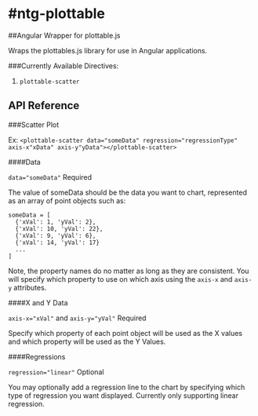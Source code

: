 #ntg-plottable
=============

##Angular Wrapper for plottable.js

Wraps the plottables.js library for use in Angular applications. 

###Currently Available Directives:

1. `plottable-scatter`


## API Reference

###Scatter Plot

Ex: `<plottable-scatter data="someData" regression="regressionType" axis-x"xData" axis-y"yData"></plottable-scatter>`

####Data

`data="someData"`
Required

The value of someData should be the data you want to chart, represented as an array of point objects such as:

```
someData = [
  {'xVal': 1, 'yVal': 2},
  {'xVal': 10, 'yVal': 22},
  {'xVal': 9, 'yVal': 6},
  {'xVal': 14, 'yVal': 17}
  ...
]
```

Note, the property names do no matter as long as they are consistent. You will specify which property to use on which axis using the `axis-x` and `axis-y` attributes.

####X and Y Data

`axis-x="xVal"` and `axis-y="yVal"`
Required

Specify which property of each point object will be used as the X values and which property will be used as the Y Values.

####Regressions

`regression="linear"`
Optional

You may optionally add a regression line to the chart by specifying which type of regression you want displayed. Currently only supporting linear regression.




